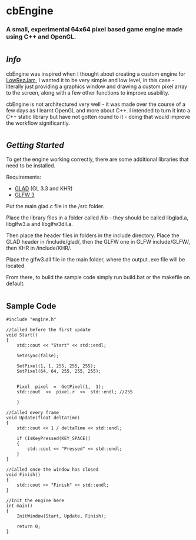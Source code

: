 # cbEngine

### A small, experimental 64x64 pixel based game engine made using C++ and OpenGL.

#

## *Info*
cbEngine was inspired when I thought about creating a custom engine for [LowRezJam](https://itch.io/jam/lowrezjam-2022), I wanted it to be very simple and low level, in this case - literally just providing a graphics window and drawing a custom pixel array to the screen, along with a few other functions to improve usability.

cbEngine is not architectured very well - it was made over the course of a few days as I learnt OpenGL and more about C++. I intended to turn it into a C++ static library but have not gotten round to it - doing that would improve the workflow significantly.
#
##  *Getting Started*

To get the engine working correctly, there are some additional libraries that need to be installed.

  

Requirements:
- [GLAD](https://glad.dav1d.de/) (GL 3.3 and KHR)
- [GLFW 3](https://www.glfw.org/)

Put the main glad.c file in the /src folder.

Place the library files in a folder called /lib - they should be called libglad.a, libglfw3.a and libglfw3dll.a.

Then place the header files in folders in the include directory.
Place the GLAD header in /include/glad/, then the GLFW one in GLFW include/GLFW/, then KHR in /include/KHR/.

Place the glfw3.dll file in the main folder, where the output .exe file will be located.

From there, to build the sample code simply run build.bat or the makefile on default.
#
## Sample Code

    #include "engine.h"
    
    //Called before the first update
    void Start()
    {
        std::cout << "Start" << std::endl;
    
        SetVsync(false);
    
        SetPixel(1, 1, 255, 255, 255);
        SetPixel(64, 64, 255, 255, 255);
          

	    Pixel  pixel  =  GetPixel(1,  1);
	    std::cout  <<  pixel.r  <<  std::endl; //255
	    
        }
    
    //Called every frame
    void Update(float deltaTime)
    {
        std::cout << 1 / deltaTime << std::endl;
    
        if (IsKeyPressed(KEY_SPACE))
        {
            std::cout << "Pressed" << std::endl;
        }
    }
    
    //Called once the window has closed
    void Finish()
    {
        std::cout << "Finish" << std::endl;
    }
    
    //Init the engine here
    int main()
    {
        InitWindow(Start, Update, Finish);
       
        return 0;
    }
